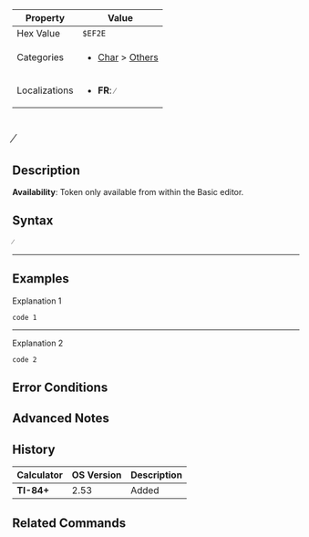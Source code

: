 | Property      | Value |
|---------------|-------|
| Hex Value     | `$EF2E`|
| Categories    | <ul><li>[Char](<../categories/Char.md>) > [Others](<../categories/Char.md#Others>)</li></ul> |
| Localizations | <ul><li><b>FR</b>: `⁄`</li></ul> |

# `⁄`

## Description



<b>Availability</b>: Token only available from within the Basic editor.

## Syntax
`⁄`

<hr>

## Examples

Explanation 1
```ti-basic
code 1
```
---
Explanation 2
```ti-basic
code 2
```

## Error Conditions


## Advanced Notes


## History
| Calculator | OS Version | Description |
|------------|------------|-------------|
| <b>TI-84+</b> | 2.53 | Added

## Related Commands

    